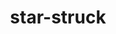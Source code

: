 ---
layout: smileys&emotion
title: star-struck
emoji: star_struck
permalink: 🤩.html
image: assets/img/3moji/star_struck.png
---